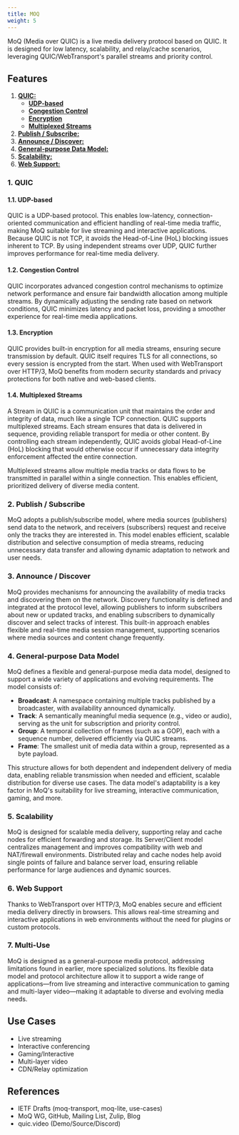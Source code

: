 ```yaml
---
title: MOQ
weight: 5
---
```


MoQ (Media over QUIC) is a live media delivery protocol based on QUIC. It is designed for low latency, scalability, and relay/cache scenarios, leveraging QUIC/WebTransport's parallel streams and priority control.

## Features

1. [**QUIC:**](#1-quic)
    - [**UDP-based**](#11-udp-based)
    - [**Congestion Control**](#12-congestion-control)
    - [**Encryption**](#13-encryption)
    - [**Multiplexed Streams**](#14-multiplexed-streams)
2. [**Publish / Subscribe:**](#2-publish--subscribe)
3. [**Announce / Discover:**](#3-announce--discover)
4. [**General-purpose Data Model:**](#4-general-purpose-data-model)
5. [**Scalability:**](#5-scalability)
6. [**Web Support:**](#6-web-support)

### 1. QUIC

#### 1.1. UDP-based
QUIC is a UDP-based protocol. This enables low-latency, connection-oriented communication and efficient handling of real-time media traffic, making MoQ suitable for live streaming and interactive applications. Because QUIC is not TCP, it avoids the Head-of-Line (HoL) blocking issues inherent to TCP. By using independent streams over UDP, QUIC further improves performance for real-time media delivery.

#### 1.2. Congestion Control
QUIC incorporates advanced congestion control mechanisms to optimize network performance and ensure fair bandwidth allocation among multiple streams. By dynamically adjusting the sending rate based on network conditions, QUIC minimizes latency and packet loss, providing a smoother experience for real-time media applications.

#### 1.3. Encryption
QUIC provides built-in encryption for all media streams, ensuring secure transmission by default. QUIC itself requires TLS for all connections, so every session is encrypted from the start. When used with WebTransport over HTTP/3, MoQ benefits from modern security standards and privacy protections for both native and web-based clients.

#### 1.4. Multiplexed Streams
A Stream in QUIC is a communication unit that maintains the order and integrity of data, much like a single TCP connection. QUIC supports multiplexed streams. Each stream ensures that data is delivered in sequence, providing reliable transport for media or other content. By controlling each stream independently, QUIC avoids global Head-of-Line (HoL) blocking that would otherwise occur if unnecessary data integrity enforcement affected the entire connection.

Multiplexed streams allow multiple media tracks or data flows to be transmitted in parallel within a single connection. This enables efficient, prioritized delivery of diverse media content.

### 2. Publish / Subscribe

MoQ adopts a publish/subscribe model, where media sources (publishers) send data to the network, and receivers (subscribers) request and receive only the tracks they are interested in. This model enables efficient, scalable distribution and selective consumption of media streams, reducing unnecessary data transfer and allowing dynamic adaptation to network and user needs.

### 3. Announce / Discover

MoQ provides mechanisms for announcing the availability of media tracks and discovering them on the network. Discovery functionality is defined and integrated at the protocol level, allowing publishers to inform subscribers about new or updated tracks, and enabling subscribers to dynamically discover and select tracks of interest. This built-in approach enables flexible and real-time media session management, supporting scenarios where media sources and content change frequently.

### 4. General-purpose Data Model

MoQ defines a flexible and general-purpose media data model, designed to support a wide variety of applications and evolving requirements. The model consists of:
- **Broadcast**: A namespace containing multiple tracks published by a broadcaster, with availability announced dynamically.
- **Track**: A semantically meaningful media sequence (e.g., video or audio), serving as the unit for subscription and priority control.
- **Group**: A temporal collection of frames (such as a GOP), each with a sequence number, delivered efficiently via QUIC streams.
- **Frame**: The smallest unit of media data within a group, represented as a byte payload.

This structure allows for both dependent and independent delivery of media data, enabling reliable transmission when needed and efficient, scalable distribution for diverse use cases. The data model's adaptability is a key factor in MoQ's suitability for live streaming, interactive communication, gaming, and more.

### 5. Scalability

MoQ is designed for scalable media delivery, supporting relay and cache nodes for efficient forwarding and storage. Its Server/Client model centralizes management and improves compatibility with web and NAT/firewall environments. Distributed relay and cache nodes help avoid single points of failure and balance server load, ensuring reliable performance for large audiences and dynamic sources.

### 6. Web Support

Thanks to WebTransport over HTTP/3, MoQ enables secure and efficient media delivery directly in browsers. This allows real-time streaming and interactive applications in web environments without the need for plugins or custom protocols.

### 7. Multi-Use

MoQ is designed as a general-purpose media protocol, addressing limitations found in earlier, more specialized solutions. Its flexible data model and protocol architecture allow it to support a wide range of applications—from live streaming and interactive communication to gaming and multi-layer video—making it adaptable to diverse and evolving media needs.

## Use Cases
- Live streaming
- Interactive conferencing
- Gaming/Interactive
- Multi-layer video
- CDN/Relay optimization

## References
- IETF Drafts (moq-transport, moq-lite, use-cases)
- MoQ WG, GitHub, Mailing List, Zulip, Blog
- quic.video (Demo/Source/Discord)
